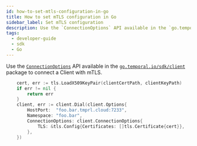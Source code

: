 ```yaml
---
id: how-to-set-mtls-configuration-in-go
title: How to set mTLS configuration in Go
sidebar_label: Set mTLS configuration
description: Use the `ConnectionOptions` API available in the `go.temporal.io/sdk/client` package to connect a Client with mTLS.
tags:
  - developer-guide
  - sdk
  - Go
---
```


Use the [`ConnectionOptions`](https://pkg.go.dev/go.temporal.io/sdk/client#ConnectionOptions) API available in the [`go.temporal.io/sdk/client`](https://pkg.go.dev/go.temporal.io/sdk/client) package to connect a Client with mTLS.

```go
	cert, err := tls.LoadX509KeyPair(clientCertPath, clientKeyPath)
	if err != nil {
		return err
	}
	client, err := client.Dial(client.Options{
		HostPort:  "foo.bar.tmprl.cloud:7233",
		Namespace: "foo.bar",
		ConnectionOptions: client.ConnectionOptions{
			TLS: &tls.Config{Certificates: []tls.Certificate{cert}},
		},
	})
```
